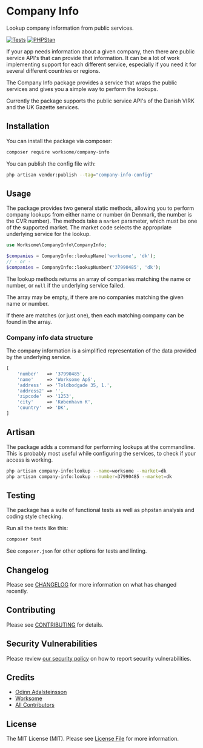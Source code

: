 # Company Info

Lookup company information from public services.

[![Tests](https://github.com/worksome/company-info/actions/workflows/run-tests.yml/badge.svg)](https://github.com/worksome/company-info/actions/workflows/run-tests.yml)
[![PHPStan](https://github.com/worksome/company-info/actions/workflows/phpstan.yml/badge.svg)](https://github.com/worksome/company-info/actions/workflows/phpstan.yml)

If your app needs information about a given company, then there are public service API's that can provide that information. It can be a lot of work implementing support for each different service, especially if you need it for several different countries or regions.

The Company Info package provides a service that wraps the public services and gives you a simple way to perform the lookups.

Currently the package supports the public service API's of the Danish VIRK and the UK Gazette services.

## Installation

You can install the package via composer:

```bash
composer require worksome/company-info
```

You can publish the config file with:

```sh
php artisan vendor:publish --tag="company-info-config"
```

## Usage

The package provides two general static methods, allowing you to perform company lookups from either name or number (in Denmark, the number is the CVR number). The methods take a `market` parameter, which must be one of the supported market. The market code selects the appropriate underlying service for the lookup.

```php
use Worksome\CompanyInfo\CompanyInfo;

$companies = CompanyInfo::lookupName('worksome', 'dk');
// - or -
$companies = CompanyInfo::lookupNumber('37990485', 'dk');
```

The lookup methods returns an array of companies matching the name or number, or `null` if the underlying service failed.

The array may be empty, if there are no companies matching the given name or number.

If there are matches (or just one), then each matching company can be found in the array.

### Company info data structure

The company information is a simplified representation of the data provided by the underlying service.

```php
[
    'number'   => '37990485',
    'name'     => 'Worksome ApS',
    'address'  => 'Toldbodgade 35, 1.',
    'address2' => '',
    'zipcode'  => '1253',
    'city'     => 'København K',
    'country'  => 'DK',
]
```

## Artisan

The package adds a command for performing lookups at the commandline. This is probably most useful while configuring the services, to check if your access is working.

```sh
php artisan company-info:lookup --name=worksome --market=dk
php artisan company-info:lookup --number=37990485 --market=dk
```

## Testing

The package has a suite of functional tests as well as phpstan analysis and coding style checking.

Run all the tests like this:

```sh
composer test
```

See `composer.json` for other options for tests and linting.

## Changelog

Please see [CHANGELOG](CHANGELOG.md) for more information on what has changed recently.

## Contributing

Please see [CONTRIBUTING](.github/CONTRIBUTING.md) for details.

## Security Vulnerabilities

Please review [our security policy](../../security/policy) on how to report security vulnerabilities.

## Credits

- [Odinn Adalsteinsson](https://github.com/odinns)
- [Worksome](https://github.com/worksome)
- [All Contributors](../../contributors)

## License

The MIT License (MIT). Please see [License File](LICENSE.md) for more information.
